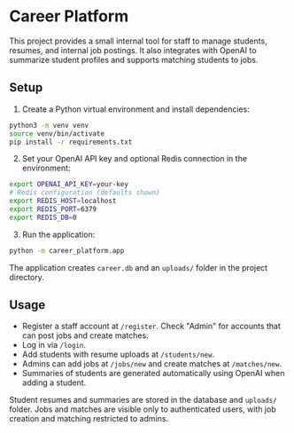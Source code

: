 # Career Platform

This project provides a small internal tool for staff to manage students, resumes, and internal job postings. It also integrates with OpenAI to summarize student profiles and supports matching students to jobs.

## Setup

1. Create a Python virtual environment and install dependencies:

```bash
python3 -m venv venv
source venv/bin/activate
pip install -r requirements.txt
```

2. Set your OpenAI API key and optional Redis connection in the environment:

```bash
export OPENAI_API_KEY=your-key
# Redis configuration (defaults shown)
export REDIS_HOST=localhost
export REDIS_PORT=6379
export REDIS_DB=0
```

3. Run the application:

```bash
python -m career_platform.app
```

The application creates `career.db` and an `uploads/` folder in the project directory.

## Usage

- Register a staff account at `/register`. Check "Admin" for accounts that can post jobs and create matches.
- Log in via `/login`.
- Add students with resume uploads at `/students/new`.
- Admins can add jobs at `/jobs/new` and create matches at `/matches/new`.
- Summaries of students are generated automatically using OpenAI when adding a student.


Student resumes and summaries are stored in the database and `uploads/` folder. Jobs and matches are visible only to authenticated users, with job creation and matching restricted to admins.
